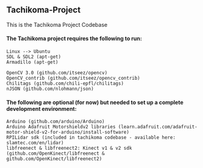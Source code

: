 ## Tachikoma-Project

This is the Tachikoma Project Codebase

#### The Tachikoma project requires the following to run:

	Linux --> Ubuntu
	SDL & SDL2 (apt-get)
	Armadillo (apt-get)

	OpenCV 3.0 (github.com/itseez/opencv)
	OpenCV_contrib (github.com/itseez/opencv_contrib)
	Chilitags (github.com/chili-epfl/chilitags)
	nJSON (github.com/nlohmann/json)


#### The following are optional (for now) but needed to set up a complete development environment:

	Arduino (github.com/arduino/Arduino)
	Arduino Adafruit Motorshieldv2 libraries (learn.adafruit.com/adafruit-motor-shield-v2-for-arduino/install-software)
	RPILidar sdk (included in tachikoma codebase - available here: slamtec.com/en/lidar)
	libfreenect & libfreenect2: Kinect v1 & v2 sdk (github.com/OpenKinect/libfreenect & github.com/OpenKinect/libfreenect2)